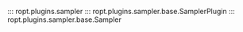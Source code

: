 ::: ropt.plugins.sampler
::: ropt.plugins.sampler.base.SamplerPlugin
::: ropt.plugins.sampler.base.Sampler

